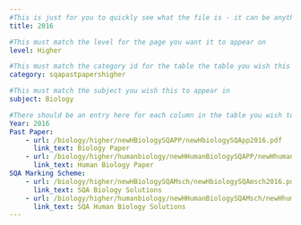 ```yaml
---
#This is just for you to quickly see what the file is - it can be anything you want
title: 2016

#This must match the level for the page you want it to appear on
level: Higher

#This must match the category id for the table the table you wish this to appear in
category: sqapastpapershigher

#This must match the subject you wish this to appear in
subject: Biology

#There should be an entry here for each column in the table you wish to populate:
Year: 2016
Past Paper:
    - url: /biology/higher/newHBiologySQAPP/newHbiologySQApp2016.pdf
      link_text: Biology Paper
    - url: /biology/higher/humanbiology/newHHumanBiologySQAPP/newHhumanbioSQApp2016.pdf
      link_text: Human Biology Paper
SQA Marking Scheme:
    - url: /biology/higher/newHBiologySQAMsch/newHbiologySQAmsch2016.pdf
      link_text: SQA Biology Solutions
    - url: /biology/higher/humanbiology/newHHumanBiologySQAMsch/newHhumanbioSQAmsch2016.pdf
      link_text: SQA Human Biology Solutions
---
```


